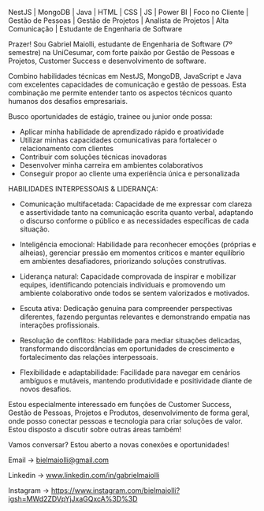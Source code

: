 NestJS | MongoDB |  Java | HTML | CSS | JS | Power BI | Foco no Cliente | Gestão de Pessoas | Gestão de Projetos | Analista de Projetos | Alta Comunicação | Estudante de Engenharia de Software 

Prazer! Sou Gabriel Maiolli, estudante de Engenharia de Software (7º semestre) na UniCesumar, com forte paixão por Gestão de Pessoas e Projetos, Customer Success e desenvolvimento de software.

Combino habilidades técnicas em NestJS, MongoDB, JavaScript e Java com excelentes capacidades de comunicação e gestão de pessoas. Esta combinação me permite entender tanto os aspectos técnicos quanto humanos dos desafios empresariais.

Busco oportunidades de estágio, trainee ou junior onde possa:
- Aplicar minha habilidade de aprendizado rápido e proatividade
- Utilizar minhas capacidades comunicativas para fortalecer o relacionamento com clientes
- Contribuir com soluções técnicas inovadoras
- Desenvolver minha carreira em ambientes colaborativos
- Conseguir propor ao cliente uma experiência única e personalizada 

HABILIDADES INTERPESSOAIS & LIDERANÇA:
- Comunicação multifacetada: Capacidade de me expressar com clareza e assertividade tanto na comunicação escrita quanto verbal, adaptando o discurso conforme o público e as necessidades específicas de cada situação.

- Inteligência emocional: Habilidade para reconhecer emoções (próprias e alheias), gerenciar pressão em momentos críticos e manter equilíbrio em ambientes desafiadores, priorizando soluções construtivas.

- Liderança natural: Capacidade comprovada de inspirar e mobilizar equipes, identificando potenciais individuais e promovendo um ambiente colaborativo onde todos se sentem valorizados e motivados.

- Escuta ativa: Dedicação genuína para compreender perspectivas diferentes, fazendo perguntas relevantes e demonstrando empatia nas interações profissionais.

- Resolução de conflitos: Habilidade para mediar situações delicadas, transformando discordâncias em oportunidades de crescimento e fortalecimento das relações interpessoais.

- Flexibilidade e adaptabilidade: Facilidade para navegar em cenários ambíguos e mutáveis, mantendo produtividade e positividade diante de novos desafios.

Estou especialmente interessado em funções de Customer Success, Gestão de Pessoas, Projetos e Produtos, desenvolvimento de forma geral, onde posso conectar pessoas e tecnologia para criar soluções de valor. Estou disposto a discutir sobre outras áreas também!

Vamos conversar? Estou aberto a novas conexões e oportunidades!


Email
-> bielmaiolli@gmail.com

Linkedin
-> www.linkedin.com/in/gabrielmaiolli

Instagram
-> https://www.instagram.com/bielmaiolli?igsh=MWd2ZDVpYjJxaGQxcA%3D%3D

